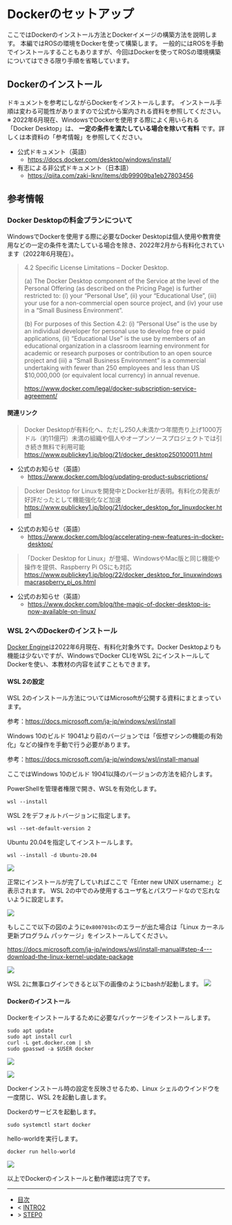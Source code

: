 # Dockerのセットアップ

ここではDockerのインストール方法とDockerイメージの構築方法を説明します。
本編ではROSの環境をDockerを使って構築します。
一般的にはROSを手動でインストールすることもありますが、今回はDockerを使ってROSの環境構築についてはできる限り手順を省略しています。

## Dockerのインストール

ドキュメントを参考にしながらDockerをインストールします。
インストール手順は変わる可能性がありますので公式から案内される資料を参照してください。  
※ 2022年6月現在、WindowsでDockerを使用する際によく用いられる「Docker Desktop」は、 __一定の条件を満たしている場合を除いて有料__ です。詳しくは本資料の「参考情報」を参照してください。

* 公式ドキュメント（英語）
    * https://docs.docker.com/desktop/windows/install/
* 有志による非公式ドキュメント（日本語）
    * https://qiita.com/zaki-lknr/items/db99909ba1eb27803456


## 参考情報

### Docker Desktopの料金プランについて

WindowsでDockerを使用する際に必要なDocker Desktopは個人使用や教育使用などの一定の条件を満たしている場合を除き、2022年2月から有料化されています（2022年6月現在）。

> 4.2 Specific License Limitations – Docker Desktop.
> 
> (a) The Docker Desktop component of the Service at the level of the Personal Offering (as described on the Pricing Page) is further restricted to: (i) your “Personal Use”, (ii) your “Educational Use”, (iii) your use for a non-commercial open source project, and (iv) your use in a “Small Business Environment”.
> 
> (b) For purposes of this Section 4.2: (i) “Personal Use” is the use by an individual developer for personal use to develop free or paid applications, (ii) “Educational Use” is the use by members of an educational organization in a classroom learning environment for academic or research purposes or contribution to an open source project and (iii) a “Small Business Environment” is a commercial undertaking with fewer than 250 employees and less than US $10,000,000 (or equivalent local currency) in annual revenue.
>
> https://www.docker.com/legal/docker-subscription-service-agreement/
 

#### 関連リンク

> Docker Desktopが有料化へ、ただし250人未満かつ年間売り上げ1000万ドル（約11億円）未満の組織や個人やオープンソースプロジェクトでは引き続き無料で利用可能
> https://www.publickey1.jp/blog/21/docker_desktop250100011.html

* 公式のお知らせ（英語）
    * https://www.docker.com/blog/updating-product-subscriptions/

> Docker Desktop for Linuxを開発中とDocker社が表明。有料化の発表が好評だったとして機能強化など加速
> https://www.publickey1.jp/blog/21/docker_desktop_for_linuxdocker.html

* 公式のお知らせ（英語）
    * https://www.docker.com/blog/accelerating-new-features-in-docker-desktop/

> 「Docker Desktop for Linux」が登場、WindowsやMac版と同じ機能や操作を提供、Raspberry Pi OSにも対応
> https://www.publickey1.jp/blog/22/docker_desktop_for_linuxwindowsmacraspberry_pi_os.html

* 公式のお知らせ（英語）
    * https://www.docker.com/blog/the-magic-of-docker-desktop-is-now-available-on-linux/

### WSL 2へのDockerのインストール

[Docker Engine](https://docs.docker.com/engine/install/)は2022年6月現在、有料化対象外です。Docker Desktopよりも機能は少ないですが、WindowsでDocker CLIをWSL 2にインストールしてDockerを使い、本教材の内容を試すこともできます。

#### WSL 2の設定

WSL 2のインストール方法についてはMicrosoftが公開する資料にまとまっています。

参考：https://docs.microsoft.com/ja-jp/windows/wsl/install

Windows 10のビルド 19041より前のバージョンでは「仮想マシンの機能の有効化」などの操作を手動で行う必要があります。

参考：https://docs.microsoft.com/ja-jp/windows/wsl/install-manual

ここではWindows 10のビルド 19041以降のバージョンの方法を紹介します。

PowerShellを管理者権限で開き、WSLを有効化します。

```
wsl --install
```

WSL 2をデフォルトバージョンに指定します。

```
wsl --set-default-version 2
```

Ubuntu 20.04を指定してインストールします。

```
wsl --install -d Ubuntu-20.04
```

![](./images/intro3-1.png)

正常にインストールが完了していればここで「Enter new UNIX username:」と表示されます。
WSL 2の中でのみ使用するユーザ名とパスワードなので忘れないように設定します。

![](./images/intro3-2.png)

もしここで以下の図のように`0x800701bc`のエラーが出た場合は「Linux カーネル更新プログラム パッケージ」をインストールしてください。

https://docs.microsoft.com/ja-jp/windows/wsl/install-manual#step-4---download-the-linux-kernel-update-package

![](./images/intro3-3.png)

WSL 2に無事ログインできると以下の画像のようにbashが起動します。
![](./images/intro3-4.png)


#### Dockerのインストール

Dockerをインストールするために必要なパッケージをインストールします。

```
sudo apt update
sudo apt install curl
curl -L get.docker.com | sh
sudo gpasswd -a $USER docker
```

![](./images/intro3-5.png)


![](./images/intro3-6.png)

Dockerインストール時の設定を反映させるため、Linux シェルのウインドウを一度閉じ、WSL 2を起動し直します。

Dockerのサービスを起動します。

```
sudo systemctl start docker
```

hello-worldを実行します。

```
docker run hello-world
```

![](./images/intro3-7.png)

以上でDockerのインストールと動作確認は完了です。

---

* [目次](./intro2.md)
* < [INTRO2](./intro2.md)
* \> [STEP0](./step0.md)